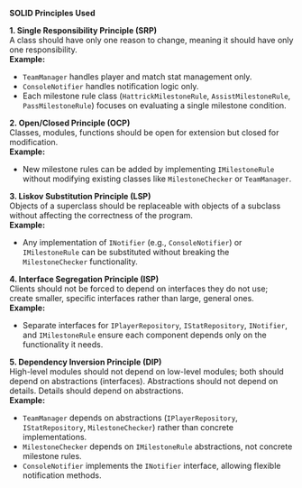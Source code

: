 **SOLID Principles Used**

**1. Single Responsibility Principle (SRP)**  
A class should have only one reason to change, meaning it should have only one responsibility.  
**Example:**  
- `TeamManager` handles player and match stat management only.  
- `ConsoleNotifier` handles notification logic only.  
- Each milestone rule class (`HattrickMilestoneRule`, `AssistMilestoneRule`, `PassMilestoneRule`) focuses on evaluating a single milestone condition.

**2. Open/Closed Principle (OCP)**  
Classes, modules, functions should be open for extension but closed for modification.  
**Example:**  
- New milestone rules can be added by implementing `IMilestoneRule` without modifying existing classes like `MilestoneChecker` or `TeamManager`.

**3. Liskov Substitution Principle (LSP)**  
Objects of a superclass should be replaceable with objects of a subclass without affecting the correctness of the program.  
**Example:**  
- Any implementation of `INotifier` (e.g., `ConsoleNotifier`) or `IMilestoneRule` can be substituted without breaking the `MilestoneChecker` functionality.

**4. Interface Segregation Principle (ISP)**  
Clients should not be forced to depend on interfaces they do not use; create smaller, specific interfaces rather than large, general ones.  
**Example:**  
- Separate interfaces for `IPlayerRepository`, `IStatRepository`, `INotifier`, and `IMilestoneRule` ensure each component depends only on the functionality it needs.

**5. Dependency Inversion Principle (DIP)**  
High-level modules should not depend on low-level modules; both should depend on abstractions (interfaces). Abstractions should not depend on details. Details should depend on abstractions.  
**Example:**  
- `TeamManager` depends on abstractions (`IPlayerRepository`, `IStatRepository`, `MilestoneChecker`) rather than concrete implementations.  
- `MilestoneChecker` depends on `IMilestoneRule` abstractions, not concrete milestone rules.  
- `ConsoleNotifier` implements the `INotifier` interface, allowing flexible notification methods.
